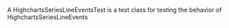 A HighchartsSeriesLineEventsTest is a test class for testing the behavior of HighchartsSeriesLineEvents